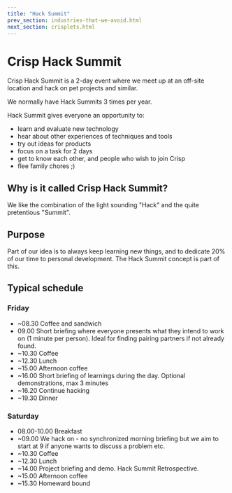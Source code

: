 ```yaml
---
title: "Hack Summit"
prev_section: industries-that-we-avoid.html
next_section: crisplets.html
---
```


Crisp Hack Summit
=================

Crisp Hack Summit is a 2-day event where we meet up at an off-site location and hack on pet projects and similar.

We normally have Hack Summits 3 times per year.

Hack Summit gives everyone an opportunity to:

- learn and evaluate new technology
- hear about other experiences of techniques and tools
- try out ideas for products
- focus on a task for 2 days
- get to know each other, and people who wish to join Crisp
- flee family chores ;)

Why is it called Crisp Hack Summit?
-----------------------------------

We like the combination of the light sounding "Hack" and the quite pretentious "Summit".

Purpose
-------

Part of our idea is to always keep learning new things, and to dedicate 20% of our time to personal development. The Hack Summit concept is part of this.

Typical schedule
----------------

### Friday

- ~08.30 Coffee and sandwich
- 09.00 Short briefing where everyone presents what they intend to work on (1 minute per person). Ideal for finding pairing partners if not already found.
- ~10.30 Coffee
- ~12.30 Lunch
- ~15.00 Afternoon coffee
- ~16.00 Short briefing of learnings during the day. Optional demonstrations, max 3 minutes
- ~16.20 Continue hacking
- ~19.30 Dinner

### Saturday

- 08.00-10.00 Breakfast
- ~09.00 We hack on - no synchronized morning briefing but we aim to start at 9 if anyone wants to discuss a problem etc.
- ~10.30 Coffee
- ~12.30 Lunch
- ~14.00 Project briefing and demo. Hack Summit Retrospective.
- ~15.00 Afternoon coffee
- ~15.30 Homeward bound
